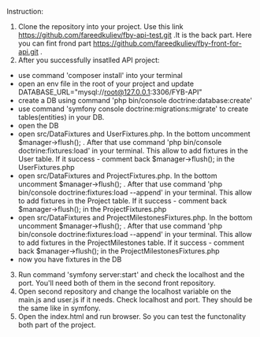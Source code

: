 Instruction:

1. Clone the repository into your project. Use this link https://github.com/fareedkuliev/fby-api-test.git .It is the back part. Here you can fint frond part https://github.com/fareedkuliev/fby-front-for-api.git  . 
2. After you successfully insatlled API project: 
- use command  'composer install' into your terminal
- open an env file in the root of your project and update DATABASE_URL="mysql://root@127.0.0.1:3306/FYB-API" 
- create a DB using command 'php bin/console doctrine:database:create'
- use command 'symfony console doctrine:migrations:migrate' to create tables(entities) in your DB.
- open the DB
- open src/DataFixtures and UserFixtures.php. In the bottom uncomment $manager->flush(); . After that use command 'php bin/console doctrine:fixtures:load' in your terminal. This allow to add fixtures in the User table. If it success - comment back $manager->flush(); in the UserFixtures.php
- open src/DataFixtures and ProjectFixtures.php. In the bottom uncomment $manager->flush(); . After that use command 'php bin/console doctrine:fixtures:load --append' in your terminal. This allow to add fixtures in the Project table. If it success - comment back $manager->flush(); in the ProjectFixtures.php
- open src/DataFixtures and ProjectMilestonesFixtures.php. In the bottom uncomment $manager->flush(); . After that use command 'php bin/console doctrine:fixtures:load --append' in your terminal. This allow to add fixtures in the ProjectMilestones table. If it success - comment back $manager->flush(); in the ProjectMilestonesFixtures.php
- now you have fixtures in the DB
3. Run command 'symfony server:start' and check the localhost and the port. You'll need both of them in the second front repository.
4. Open second repository and change the localhost variable on the main.js and user.js if it needs. Check localhost and port. They should be the same like in symfony.
5. Open the index.html and run browser. So you can test the functonality both part of the project.
